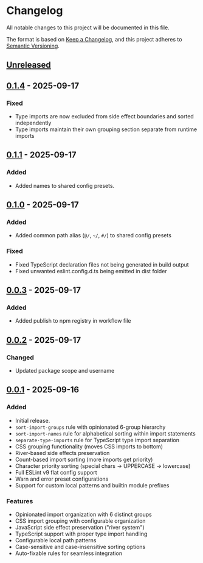 # Changelog

All notable changes to this project will be documented in this file.

The format is based on [Keep a Changelog](https://keepachangelog.com/en/1.0.0/),
and this project adheres to [Semantic Versioning](https://semver.org/spec/v2.0.0.html).

## [Unreleased]

## [0.1.4] - 2025-09-17

### Fixed

- Type imports are now excluded from side effect boundaries and sorted independently
- Type imports maintain their own grouping section separate from runtime imports

## [0.1.1] - 2025-09-17

### Added

- Added names to shared config presets.

## [0.1.0] - 2025-09-17

### Added

- Added common path alias (`@/`, `~/`, `#/`) to shared config presets

### Fixed

- Fixed TypeScript declaration files not being generated in build output
- Fixed unwanted eslint.config.d.ts being emitted in dist folder

## [0.0.3] - 2025-09-17

### Added

- Added publish to npm registry in workflow file

## [0.0.2] - 2025-09-17

### Changed

- Updated package scope and username

## [0.0.1] - 2025-09-16

### Added

- Initial release.
- `sort-import-groups` rule with opinionated 6-group hierarchy
- `sort-import-names` rule for alphabetical sorting within import statements
- `separate-type-imports` rule for TypeScript type import separation
- CSS grouping functionality (moves CSS imports to bottom)
- River-based side effects preservation
- Count-based import sorting (more imports get priority)
- Character priority sorting (special chars → UPPERCASE → lowercase)
- Full ESLint v9 flat config support
- Warn and error preset configurations
- Support for custom local patterns and builtin module prefixes

### Features

- Opinionated import organization with 6 distinct groups
- CSS import grouping with configurable organization
- JavaScript side effect preservation ("river system")
- TypeScript support with proper type import handling
- Configurable local path patterns
- Case-sensitive and case-insensitive sorting options
- Auto-fixable rules for seamless integration

[unreleased]: https://github.com/kamiya4047/eslint-plugin-pretty-import/compare/v0.1.4...HEAD
[0.1.4]: https://github.com/kamiya4047/eslint-plugin-pretty-import/releases/tag/v0.1.4
[0.1.1]: https://github.com/kamiya4047/eslint-plugin-pretty-import/releases/tag/v0.1.1
[0.1.0]: https://github.com/kamiya4047/eslint-plugin-pretty-import/releases/tag/v0.1.0
[0.0.3]: https://github.com/kamiya4047/eslint-plugin-pretty-import/releases/tag/v0.0.3
[0.0.2]: https://github.com/kamiya4047/eslint-plugin-pretty-import/releases/tag/v0.0.2
[0.0.1]: https://github.com/kamiya4047/eslint-plugin-pretty-import/releases/tag/v0.0.1
